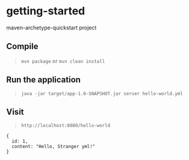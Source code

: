# getting-started

maven-archetype-quickstart project

## Compile

> `mvn package` or `mvn clean install`

## Run the application

> `java -jar target/app-1.0-SNAPSHOT.jar server hello-world.yml`

## Visit

> `http://localhost:8080/hello-world`

```
{
  id: 1,
  content: "Hello, Stranger yml!"
}
```
